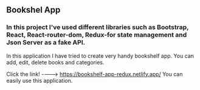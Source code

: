 ## Bookshel App

### In this project I've used different libraries such as Bootstrap, React, React-router-dom, Redux-for state management and Json Server as a fake API.

In this application I have tried to create very handy bookshelf app.
You can add, edit, delete books and categories.

Click the link! ----> https://bookshelf-app-redux.netlify.app/
You can easily use this application.
